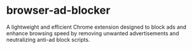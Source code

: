 # browser-ad-blocker
A lightweight and efficient Chrome extension designed to block ads and enhance browsing speed by removing unwanted advertisements and neutralizing anti-ad block scripts.
